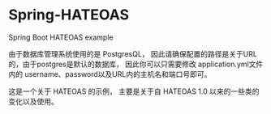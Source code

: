 # Spring-HATEOAS
Spring Boot HATEOAS example

由于数据库管理系统使用的是 PostgresQL， 因此请确保配置的路径是关于URL的，由于postgres是默认的数据库， 因此你可以只需要修改 application.yml文件内的 username、password以及URL内的主机名和端口号即可。

这是一个关于 HATEOAS 的示例， 主要是关于自 HATEOAS 1.0 以来的一些类的变化以及使用。
